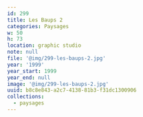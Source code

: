 ```yaml
---
id: 299
title: Les Baups 2
categories: Paysages
w: 50
h: 73
location: graphic studio
note: null
file: '@img/299-les-baups-2.jpg'
year: '1999'
year_start: 1999
year_end: null
image: '@img/299-les-baups-2.jpg'
uuid: b8c8e843-a2c7-4138-81b3-f31dc1300906
collections:
  - paysages
---
```


